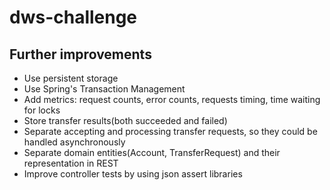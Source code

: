 # dws-challenge

## Further improvements
* Use persistent storage
* Use Spring's Transaction Management
* Add metrics: request counts, error counts, requests timing, time waiting for locks
* Store transfer results(both succeeded and failed)
* Separate accepting and processing transfer requests, so they could be handled asynchronously
* Separate domain entities(Account, TransferRequest) and their representation in REST
* Improve controller tests by using json assert libraries

